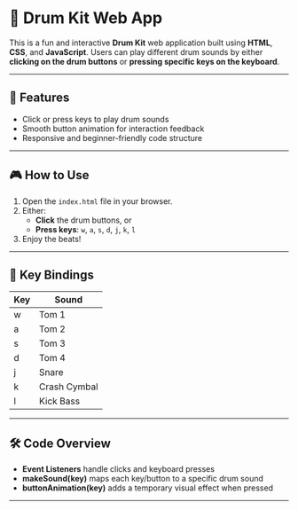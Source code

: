 # 🥁 Drum Kit Web App

This is a fun and interactive **Drum Kit** web application built using **HTML**, **CSS**, and **JavaScript**. Users can play different drum sounds by either **clicking on the drum buttons** or **pressing specific keys on the keyboard**.

---

## 🚀 Features

- Click or press keys to play drum sounds
- Smooth button animation for interaction feedback
- Responsive and beginner-friendly code structure

---

## 🎮 How to Use

1. Open the `index.html` file in your browser.
2. Either:
   - **Click** the drum buttons, or
   - **Press keys**: `w`, `a`, `s`, `d`, `j`, `k`, `l`
3. Enjoy the beats!

---

## 🧠 Key Bindings

| Key | Sound        |
|-----|--------------|
| w   | Tom 1        |
| a   | Tom 2        |
| s   | Tom 3        |
| d   | Tom 4        |
| j   | Snare        |
| k   | Crash Cymbal |
| l   | Kick Bass    |

---

## 🛠 Code Overview

- **Event Listeners** handle clicks and keyboard presses
- **makeSound(key)** maps each key/button to a specific drum sound
- **buttonAnimation(key)** adds a temporary visual effect when pressed

---


